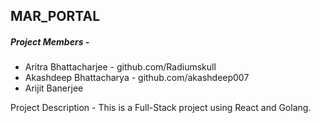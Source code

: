 <h2>MAR_PORTAL</h2>

<h5>Project Members - </h5>
<ul>
<li>Aritra Bhattacharjee - github.com/Radiumskull
<li>Akashdeep Bhattacharya - github.com/akashdeep007
<li>Arijit Banerjee
</ul>

Project Description - 
This is a Full-Stack project using React and Golang.

